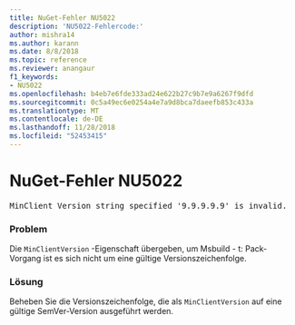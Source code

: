 ```yaml
---
title: NuGet-Fehler NU5022
description: 'NU5022-Fehlercode:'
author: mishra14
ms.author: karann
ms.date: 8/8/2018
ms.topic: reference
ms.reviewer: anangaur
f1_keywords:
- NU5022
ms.openlocfilehash: b4eb7e6fde333ad24e622b27c9b7e9a6267f9dfd
ms.sourcegitcommit: 0c5a49ec6e0254a4e7a9d8bca7daeefb853c433a
ms.translationtype: MT
ms.contentlocale: de-DE
ms.lasthandoff: 11/28/2018
ms.locfileid: "52453415"
---
```

# <a name="nuget-error-nu5022"></a>NuGet-Fehler NU5022
<pre>MinClient Version string specified '9.9.9.9.9' is invalid.</pre>

### <a name="issue"></a>Problem

Die `MinClientVersion` -Eigenschaft übergeben, um Msbuild - t: Pack-Vorgang ist es sich nicht um eine gültige Versionszeichenfolge.


### <a name="solution"></a>Lösung

Beheben Sie die Versionszeichenfolge, die als `MinClientVersion` auf eine gültige SemVer-Version ausgeführt werden.

